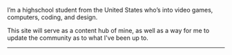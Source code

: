 I’m a highschool student from the United States who’s into video games, computers, coding, and design.

This site will serve as a content hub of mine, as well as a way for me to update the community as to what I've been up to.

-----

